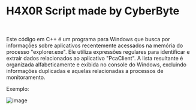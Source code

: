 <h1> H4X0R Script made by CyberByte   </h1>
<br>
<p> Este código em C++ é um programa para Windows que busca por informações sobre aplicativos recentemente acessados na memória do processo "explorer.exe". Ele utiliza expressões regulares para identificar e extrair dados relacionados ao aplicativo "PcaClient". A lista resultante é organizada alfabeticamente e exibida no console do Windows, excluindo informações duplicadas e aquelas relacionadas a processos de monitoramento.</p>
<p>Exemplo:</p>

![image](https://github.com/user07777/PcaExplorer/assets/140452913/37ba6af6-3654-44d6-837c-c1283207385d)

